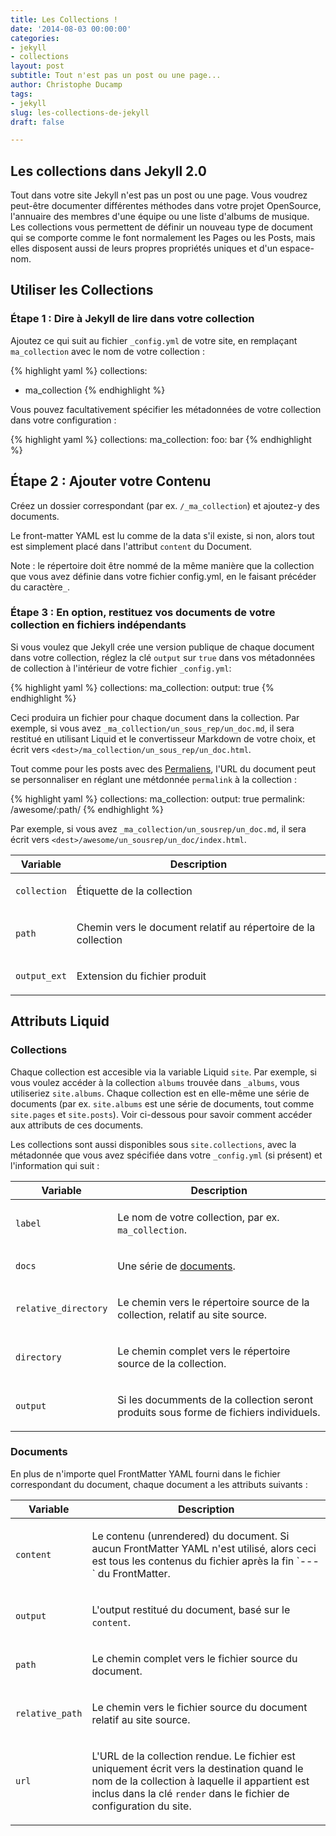 ```yaml
---
title: Les Collections !
date: '2014-08-03 00:00:00'
categories:
- jekyll
- collections
layout: post
subtitle: Tout n'est pas un post ou une page...
author: Christophe Ducamp
tags:
- jekyll
slug: les-collections-de-jekyll
draft: false

---
```

## Les collections dans Jekyll 2.0

Tout dans votre site Jekyll n'est pas un post ou une page. Vous voudrez peut-être documenter différentes méthodes dans votre projet OpenSource, l'annuaire des membres d'une équipe ou une liste d'albums de musique. 
Les collections vous permettent de définir un nouveau type de document qui se comporte comme le font normalement les Pages ou les Posts, mais elles disposent aussi de leurs propres propriétés uniques et d'un espace-nom.

## Utiliser les Collections 

### Étape 1 : Dire à Jekyll de lire dans votre collection

Ajoutez ce qui suit au fichier `_config.yml` de votre site, en remplaçant `ma_collection` avec le nom de votre collection :

{% highlight yaml %}
collections:
- ma_collection
{% endhighlight %}

Vous pouvez facultativement spécifier les métadonnées de votre collection dans votre configuration : 

{% highlight yaml %}
collections:
  ma_collection:
    foo: bar
{% endhighlight %} 

## Étape 2 : Ajouter votre Contenu

Créez un dossier correspondant (par ex. `/_ma_collection`) et ajoutez-y des documents.

Le front-matter YAML est lu comme de la data s'il existe, si non, alors tout est simplement placé dans l'attribut `content` du Document.

Note : le répertoire doit être nommé de la même manière que la collection que vous avez définie dans votre fichier config.yml, en le faisant précéder du caractère`_`.

### Étape 3 : En option, restituez vos documents de votre collection en fichiers indépendants


Si vous voulez que Jekyll crée une version publique de chaque document dans votre collection, réglez la clé `output` sur `true` dans vos métadonnées de collection à l'intérieur de votre fichier  `_config.yml`:

{% highlight yaml %}
collections:
  ma_collection:
    output: true
{% endhighlight %}

Ceci produira un fichier pour chaque document dans la collection.
Par exemple, si vous avez `_ma_collection/un_sous_rep/un_doc.md`,
il sera restitué en utilisant Liquid et le convertisseur Markdown de votre choix, et écrit vers `<dest>/ma_collection/un_sous_rep/un_doc.html`.



Tout comme pour les posts avec des [Permaliens](http://jekyllrb.com/docs/permalinks/), l'URL du document peut se personnaliser en réglant une métdonnée `permalink` à la collection :

{% highlight yaml %}
collections:
  ma_collection:
    output: true
    permalink: /awesome/:path/
{% endhighlight %}

Par exemple, si vous avez `_ma_collection/un_sousrep/un_doc.md`, il sera écrit vers `<dest>/awesome/un_sousrep/un_doc/index.html`.

<div class="mobile-side-scroller">
<table>
  <thead>
    <tr>
      <th>Variable</th>
      <th>Description</th>
    </tr>
  </thead>
  <tbody>
    <tr>
      <td>
        <p><code>collection</code></p>
      </td>
      <td>
        <p>Étiquette de la collection</p>
      </td>
    </tr>
    <tr>
      <td>
        <p><code>path</code></p>
      </td>
      <td>
        <p>Chemin vers le document relatif au répertoire de la collection</p>
      </td>
    </tr>
    <tr>
      <td>
        <p><code>output_ext</code></p>
      </td>
      <td>
        <p>Extension du fichier produit</p>
      </td>
    </tr>
  </tbody>
</table>
</div>

## Attributs Liquid

### Collections

Chaque collection est accesible via la variable Liquid `site`. Par exemple, si vous voulez accéder à la collection `albums` trouvée dans `_albums`, vous utiliseriez `site.albums`. Chaque collection est en elle-même une série de documents (par ex. `site.albums` est une série de documents, tout comme `site.pages` et `site.posts`). Voir ci-dessous pour savoir comment accéder aux attributs de ces documents.

Les collections sont aussi disponibles sous `site.collections`, avec la métadonnée que vous avez spécifiée dans votre `_config.yml` (si présent) et l'information qui suit : 

<div class="mobile-side-scroller">
<table>
  <thead>
    <tr>
      <th>Variable</th>
      <th>Description</th>
    </tr>
  </thead>
  <tbody>
    <tr>
      <td>
        <p><code>label</code></p>
      </td>
      <td>
        <p>
          Le nom de votre collection, par ex. <code>ma_collection</code>.
        </p>
      </td>
    </tr>
    <tr>
      <td>
        <p><code>docs</code></p>
      </td>
      <td>
        <p>
          Une série de <a href="#documents">documents</a>.
        </p>
      </td>
    </tr>
    <tr>
      <td>
        <p><code>relative_directory</code></p>
      </td>
      <td>
        <p>
          Le chemin vers le répertoire source de la collection, relatif au site source.
        </p>
      </td>
    </tr>
    <tr>
      <td>
        <p><code>directory</code></p>
      </td>
      <td>
        <p>
          Le chemin complet vers le répertoire source de la collection.
        </p>
      </td>
    </tr>
    <tr>
      <td>
        <p><code>output</code></p>
      </td>
      <td>
        <p>
          Si les documments de la collection seront produits sous forme de fichiers individuels.
        </p>
      </td>
    </tr>
  </tbody>
</table>
</div>


### Documents

En plus de n'importe quel FrontMatter YAML fourni dans le fichier correspondant du document, chaque document a les attributs suivants : 

<div class="mobile-side-scroller">
<table>
  <thead>
    <tr>
      <th>Variable</th>
      <th>Description</th>
    </tr>
  </thead>
  <tbody>
    <tr>
      <td>
        <p><code>content</code></p>
      </td>
      <td>
        <p>
          Le contenu (unrendered) du document. Si aucun FrontMatter YAML n'est utilisé, alors ceci est tous les contenus du fichier après la fin `---` du FrontMatter.
        </p>
      </td>
    </tr>
    <tr>
      <td>
        <p><code>output</code></p>
      </td>
      <td>
        <p>
          L'output restitué du document, basé sur le  <code>content</code>.
        </p>
      </td>
    </tr>
    <tr>
      <td>
        <p><code>path</code></p>
      </td>
      <td>
        <p>
          Le chemin complet vers le fichier source du document.
        </p>
      </td>
    </tr>
    <tr>
      <td>
        <p><code>relative_path</code></p>
      </td>
      <td>
        <p>
          Le chemin vers le fichier source du document relatif au site source.
        </p>
      </td>
    </tr>
    <tr>
      <td>
        <p><code>url</code></p>
      </td>
      <td>
        <p>
          L'URL de la collection rendue. Le fichier est uniquement écrit vers la destination quand le nom de la collection à laquelle il appartient est inclus dans la clé <code>render</code> dans le fichier de configuration du site.
        </p>
      </td>
    </tr>
  </tbody>
</table>
</div>





